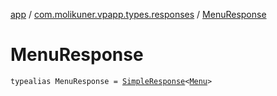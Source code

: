 [app](../index.md) / [com.molikuner.vpapp.types.responses](index.md) / [MenuResponse](./-menu-response.md)

# MenuResponse

`typealias MenuResponse = `[`SimpleResponse`](-simple-response/index.md)`<`[`Menu`](../com.molikuner.vpapp.types.data/-menu/index.md)`>`